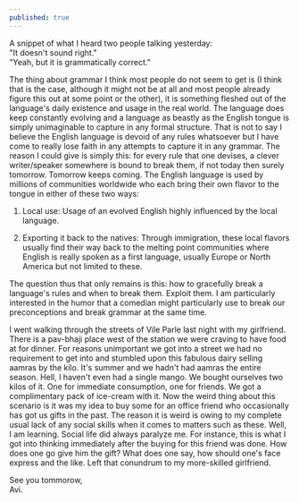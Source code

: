 ```yaml
---
published: true
---
```

A snippet of what I heard two people talking yesterday:  
"It doesn't sound right."  
"Yeah, but it is grammatically correct."

The thing about grammar I think most people do not seem to get is (I think that is the case, although it might not be at all and most people already figure this out at some point or the other), it is something fleshed out of the language's daily existence and usage in the real world. The language does keep constantly evolving and a language as beastly as the English tongue is simply unimaginable to capture in any formal structure. That is not to say I believe the English language is devoid of any rules whatsoever but I have come to really lose faith in any attempts to capture it in any grammar. The reason I could give is simply this: for every rule that one devises, a clever writer/speaker somewhere is bound to break them, if not today then surely tomorrow. Tomorrow keeps coming. The English language is used by millions of communities worldwide who each bring their own flavor to the tongue in either of these two ways:

1. Local use: Usage of an evolved English highly influenced by the local language.

2. Exporting it back to the natives: Through immigration, these local flavors usually find their way back to the melting point communities where English is really spoken as a first language, usually Europe or North America but not limited to these.

The question thus that only remains is this: how to gracefully break a language's rules and when to break them. Exploit them. I am particularly interested in the humor that a comedian might particularly use to break our preconceptions and break grammar at the same time.

I went walking through the streets of Vile Parle last night with my girlfriend. There is a pav-bhaji place west of the station we were craving to have food at for dinner. For reasons unimportant we got into a street we had no requirement to get into and stumbled upon this fabulous dairy selling aamras by the kilo. It's summer and we hadn't had aamras the entire season. Hell, I haven't even had a single mango. We bought ourselves two kilos of it. One for immediate consumption, one for friends. We got a complimentary pack of ice-cream with it. Now the weird thing about this scenario is it was my idea to buy some for an office friend who occasionally has got us gifts in the past. The reason it is weird is owing to my complete usual lack of any social skills when it comes to matters such as these. Well, I am learning. Social life did always paralyze me. For instance, this is what I got into thinking immediately after the buying for this friend was done. How does one go give him the gift? What does one say, how should one's face express and the like. Left that conundrum to my more-skilled girlfriend.

See you tommorow,  
Avi.